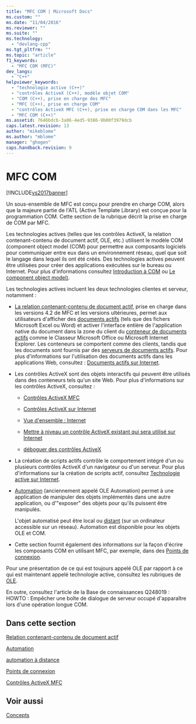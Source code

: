 ```yaml
---
title: "MFC COM | Microsoft Docs"
ms.custom: ""
ms.date: "11/04/2016"
ms.reviewer: ""
ms.suite: ""
ms.technology: 
  - "devlang-cpp"
ms.tgt_pltfrm: ""
ms.topic: "article"
f1_keywords: 
  - "MFC COM (MFC)"
dev_langs: 
  - "C++"
helpviewer_keywords: 
  - "technologie active (C++)"
  - "contrôles ActiveX (C++), modèle objet COM"
  - "COM (C++), prise en charge des MFC"
  - "MFC (C++), prise en charge COM"
  - "contrôles ActiveX MFC (C++), prise en charge COM dans les MFC"
  - "MFC COM (C++)"
ms.assetid: 7646bdcb-3a06-4ed5-9386-9b00f3979dcb
caps.latest.revision: 13
author: "mikeblome"
ms.author: "mblome"
manager: "ghogen"
caps.handback.revision: 9
---
```

# MFC COM
[!INCLUDE[vs2017banner](../assembler/inline/includes/vs2017banner.md)]

Un sous\-ensemble de MFC est conçu pour prendre en charge COM, alors que la majeure partie de l'ATL \(Active Template Library\) est conçue pour la programmation COM.  Cette section de la rubrique décrit la prise en charge de COM par MFC.  
  
 Les technologies actives \(telles que les contrôles ActiveX, la relation contenant\-contenu de document actif, OLE, etc.\) utilisent le modèle COM \(component object model \(COM\) pour permettre aux composants logiciels pour communiquer entre eux dans un environnement réseau, quel que soit le langage dans lequel ils ont été créés.  Des technologies actives peuvent être utilisées pour créer des applications exécutées sur le bureau ou Internet.  Pour plus d'informations consultez [Introduction à COM](../atl/introduction-to-com.md) ou [Le component object model\)](http://msdn.microsoft.com/library/windows/desktop/ms694363).  
  
 Les technologies actives incluent les deux technologies clientes et serveur, notamment :  
  
-   [La relation contenant\-contenu de document actif](../mfc/active-document-containment.md), prise en charge dans les versions 4.2 de MFC et les versions ultérieures, permet aux utilisateurs d'afficher des [documents actifs](../mfc/active-documents.md) \(tels que des fichers Microsoft Excel ou Word\) et activer l'interface entière de l'application native du document dans la zone du client du [conteneur de documents actifs](../mfc/active-document-containers.md) comme le Classeur Microsoft Office ou Microsoft Internet Explorer.  Les conteneurs se comportent comme des clients, tandis que les documents sont fournis par des [serveurs de documents actifs](../mfc/active-document-servers.md).  Pour plus d'informations sur l'utilisation des documents actifs dans les applications Web, consultez : [Documents actifs sur Internet](../mfc/active-documents-on-the-internet.md).  
  
-   Les contrôles ActiveX sont des objets interactifs qui peuvent être utilisés dans des conteneurs tels qu'un site Web.  Pour plus d'informations sur les contrôles ActiveX, consultez :  
  
    -   [Contrôles ActiveX MFC](../mfc/mfc-activex-controls.md)  
  
    -   [Contrôles ActiveX sur Internet](../mfc/activex-controls-on-the-internet.md)  
  
    -   [Vue d'ensemble : Internet](../mfc/mfc-internet-programming-basics.md)  
  
    -   [Mettre à niveau un contrôle ActiveX existant qui sera utilisé sur Internet](../mfc/upgrading-an-existing-activex-control.md)  
  
    -   [déboguer des contrôles ActiveX](../Topic/How%20to:%20Debug%20an%20ActiveX%20Control.md)  
  
-   La création de scripts actifs contrôle le comportement intégré d'un ou plusieurs contrôles ActiveX d'un navigateur ou d'un serveur.  Pour plus d'informations sur la création de scripts actif, consultez [Technologie active sur Internet](../mfc/active-technology-on-the-internet.md).  
  
-   [Automation](../mfc/automation.md) \(anciennement appelé OLE Automation\) permet à une application de manipuler des objets implémentés dans une autre application, ou d'"exposer" des objets pour qu'ils puissent être manipulés.  
  
     L'objet automatisé peut être local ou [distant](../mfc/remote-automation.md) \(sur un ordinateur accessible sur un réseau\).  Automation est disponible pour les objets OLE et COM.  
  
-   Cette section fournit également des informations sur la façon d'écrire les composants COM  en utilisant MFC, par exemple, dans des [Points de connexion](../mfc/connection-points.md).  
  
 Pour une présentation de ce qui est toujours appelé OLE par rapport à ce qui est maintenant appelé technologie active, consultez les rubriques de [OLE](../mfc/ole-in-mfc.md).  
  
 En outre, consultez l'article de la Base de connaissances Q248019 : HOWTO : Empêcher une boîte de dialogue de serveur occupé d'apparaître lors d'une opération longue COM.  
  
## Dans cette section  
 [Relation contenant\-contenu de document actif](../mfc/active-document-containment.md)  
  
 [Automation](../mfc/automation.md)  
  
 [automation à distance](../mfc/remote-automation.md)  
  
 [Points de connexion](../mfc/connection-points.md)  
  
 [Contrôles ActiveX MFC](../mfc/mfc-activex-controls.md)  
  
## Voir aussi  
 [Concepts](../mfc/mfc-concepts.md)